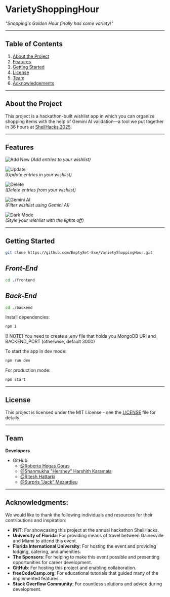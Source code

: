 # **VarietyShoppingHour**

*"Shopping's Golden Hour finally has some variety!"*

---

## **Table of Contents**
1. [About the Project](#about-the-project)  
2. [Features](#features)    
3. [Getting Started](#getting-started)  
4. [License](#license)  
5. [Team](#team)
6. [Acknowledgements](#acknowledgments)

---

## **About the Project**
This project is a hackathon-built wishlist app in which you can organize shopping items with the help of Gemini AI validation—a tool we put together in 36 hours at [ShellHacks 2025](https://shellhacks.net/).

---

## **Features**

![Add New](GitHub/imgs/add_new.gif)
*(Add entries to your wishlist)*

![Update](GitHub/imgs/update_product.mp4.gif)  
*(Update entries in your wishlist)*

![Delete](GitHub/imgs/delete.gif)  
*(Delete entries from your wishlist)*

![Gemini AI](GitHub/imgs/Gemini_AI.gif)  
*(Filter wishlist using Gemini AI)*

![Dark Mode](GitHub/imgs/dark_mode.gif)  
*(Style your wishlist with the lights off)*

---

## **Getting Started**

```sh
git clone https://github.com/EmptySet-Exe/VarietyShoppingHour.git
```

## *Front-End*
```sh
cd ./frontend
```

## *Back-End*
```sh
cd ./backend
```

Install dependencies:

```sh
npm i
```

[! NOTE]
You need to create a .env file that holds you MongoDB URI and BACKEND_PORT (otherwise, default 3000)

To start the app in dev mode:

```sh
npm run dev
```

For production mode:

```sh
npm start
```

---

## **License**
This project is licensed under the MIT License - see the [LICENSE](LICENSE) file for details.

---

## **Team**
**Developers**  

- GitHub:
  - [@Roberto Hogas Goras](https://github.com/rhogas)  
  - [@Shanmukha "Hershey" Harshith Karamala](https://github.com/strigoaraneo)
  - [@Ritesh Hattarki](https://github.com/riteshhattarki)  
  - [@Surpris "Jack" Mezardieu](https://github.com/EmptySet-Exe)  



---

## **Acknowledgments**: 
  We would like to thank the following individuals and resources for their contributions and inspiration:
  - **INIT**: For showcasing this project at the annual hackathon ShellHacks.
  - **University of Florida**: For providing means of travel between Gainesville and Miami to attend this event.
  - **Florida International University**: For hosting the event and providing lodging, catering, and amenities.
  - **The Sponsors**: For helping to make this event possible and presenting opportunities for career development.
  - **GitHub**: For hosting this project and enabling collaboration.  
  - **freeCodeCamp.org**: For educational tutorials that guided many of the implemented features.
  - **Stack Overflow Community**: For countless solutions and advice during development.
